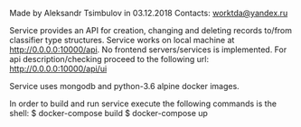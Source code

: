 Made by Aleksandr Tsimbulov in 03.12.2018
Contacts: worktda@yandex.ru

Service provides an API for creation, changing and deleting records to/from classifier type structures.
Service works on local machine at http://0.0.0.0:10000/api. No frontend servers/services is implemented.
For api description/checking proceed to the following url: http://0.0.0.0:10000/api/ui

Service uses mongodb and python-3.6 alpine docker images.

In order to build and run service execute the following commands is the shell:
$ docker-compose build
$ docker-compose up
